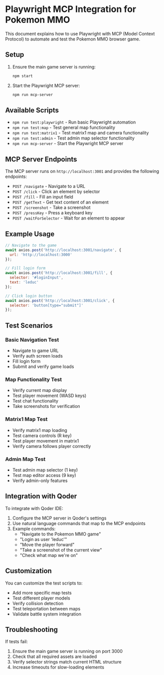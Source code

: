 # Playwright MCP Integration for Pokemon MMO

This document explains how to use Playwright with MCP (Model Context Protocol) to automate and test the Pokemon MMO browser game.

## Setup

1. Ensure the main game server is running:
   ```bash
   npm start
   ```

2. Start the Playwright MCP server:
   ```bash
   npm run mcp-server
   ```

## Available Scripts

- `npm run test:playwright` - Run basic Playwright automation
- `npm run test:map` - Test general map functionality
- `npm run test:matrix1` - Test matrix1 map and camera functionality
- `npm run test:admin` - Test admin map selector functionality
- `npm run mcp-server` - Start the Playwright MCP server

## MCP Server Endpoints

The MCP server runs on `http://localhost:3001` and provides the following endpoints:

- `POST /navigate` - Navigate to a URL
- `POST /click` - Click an element by selector
- `POST /fill` - Fill an input field
- `POST /getText` - Get text content of an element
- `POST /screenshot` - Take a screenshot
- `POST /pressKey` - Press a keyboard key
- `POST /waitForSelector` - Wait for an element to appear

## Example Usage

```javascript
// Navigate to the game
await axios.post('http://localhost:3001/navigate', {
  url: 'http://localhost:3000'
});

// Fill login form
await axios.post('http://localhost:3001/fill', {
  selector: '#loginInput',
  text: 'leduc'
});

// Click login button
await axios.post('http://localhost:3001/click', {
  selector: 'button[type="submit"]'
});
```

## Test Scenarios

### Basic Navigation Test
- Navigate to game URL
- Verify auth screen loads
- Fill login form
- Submit and verify game loads

### Map Functionality Test
- Verify current map display
- Test player movement (WASD keys)
- Test chat functionality
- Take screenshots for verification

### Matrix1 Map Test
- Verify matrix1 map loading
- Test camera controls (R key)
- Test player movement in matrix1
- Verify camera follows player correctly

### Admin Map Test
- Test admin map selector (1 key)
- Test map editor access (9 key)
- Verify admin-only features

## Integration with Qoder

To integrate with Qoder IDE:

1. Configure the MCP server in Qoder's settings
2. Use natural language commands that map to the MCP endpoints
3. Example commands:
   - "Navigate to the Pokemon MMO game"
   - "Login as user 'leduc'"
   - "Move the player forward"
   - "Take a screenshot of the current view"
   - "Check what map we're on"

## Customization

You can customize the test scripts to:
- Add more specific map tests
- Test different player models
- Verify collision detection
- Test teleportation between maps
- Validate battle system integration

## Troubleshooting

If tests fail:
1. Ensure the main game server is running on port 3000
2. Check that all required assets are loaded
3. Verify selector strings match current HTML structure
4. Increase timeouts for slow-loading elements